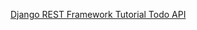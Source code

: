 [Django REST Framework Tutorial Todo API](https://learndjango.com/tutorials/django-rest-framework-tutorial-todo-api)
